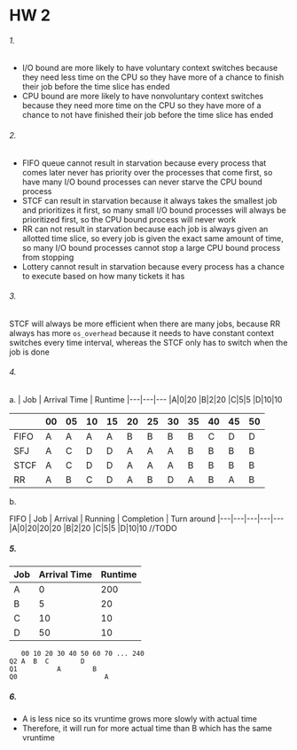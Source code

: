 # HW 2
###### 1. 
- I/O bound are more likely to have voluntary context switches because they need less time on the CPU so they have more of a chance to finish their job before the time slice has ended
- CPU bound are more likely to have nonvoluntary context switches because they need more time on the CPU so they have more of a chance to not have finished their job before the time slice has ended
###### 2.
- FIFO queue cannot result in starvation because every process that comes later never has priority over the processes that come first, so have many I/O bound processes can never starve the CPU bound process
- STCF can result in starvation because it always takes the smallest job and prioritizes it first, so many small I/O bound processes will always be prioritized first, so the CPU bound process will never work
- RR can not result in starvation because each job is always given an allotted time slice, so every job is given the exact same amount of time, so many I/O bound processes cannot stop a large CPU bound process from stopping
- Lottery cannot result in starvation because every process has a chance to execute based on how many tickets it has
###### 3.
STCF will always be more efficient when there are many jobs, because RR always has more `os_overhead` because it needs to have constant context switches every time interval, whereas the STCF only has to switch when the job is done
###### 4.
a.
| Job | Arrival Time | Runtime
|---|---|---
|A|0|20
|B|2|20
|C|5|5
|D|10|10

||00|05|10|15|20|25|30|35|40|45|50
|---|---|---|---|---|---|---|---|---|---|---|---|
|FIFO|A|A|A|A|B|B|B|B|C|D|D
|SFJ|A|C|D|D|A|A|A|B|B|B|B
|STCF|A|C|D|D|A|A|A|B|B|B|B
|RR|A|B|C|D|A|B|D|A|B|A|B

b.

FIFO
| Job | Arrival | Running | Completion | Turn around
|---|---|---|---|---
|A|0|20|20|20
|B|2|20
|C|5|5
|D|10|10
//TODO

##### 5.
|Job|Arrival Time|Runtime
|---|---|---
|A|0|200
|B|5|20
|C|10|10
|D|50|10
```
   00 10 20 30 40 50 60 70 ... 240
Q2 A  B  C        D
Q1          A        B
Q0                      A
```

##### 6.
- A is less nice so its vruntime grows more slowly with actual time
- Therefore, it will run for more actual time than B which has the same vruntime
